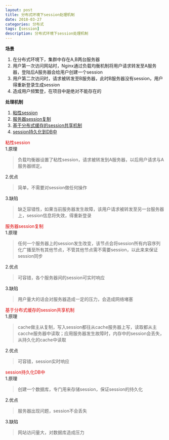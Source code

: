 ```yaml
---
layout: post
title: 分布式环境下session处理机制
date: 2018-03-27
categories: 分布式
tags: [session]
description: 分布式环境下session处理机制
---
```


**场景**
1. 在分布式环境下，集群中存在A,B两台服务器
2. 用户第一次访问网站时，Nginx通过负载均衡机制将用户请求转发至A服务器，登陆后A服务器会给用户创建一个session
3. 用户第二次访问时，请求被转发至B服务器，此时B服务器没有session，用户得重新登录生成session
4. 造成用户频繁登，在项目中是绝对不能存在的

**处理机制**
1. [粘性session](#m1)
2. [服务器session复制](#m2)
3. [基于分布式缓存的session共享机制](#m3)
4. [session持久化到DB中](#m4)

<span id="m1"><font color="#dd0000">粘性session</font><br /></span>
1.原理<br/> 
> 负载均衡器设置了粘性session，请求被转发到A服务器，以后用户请求与A服务器绑定。

2.优点<br/> 
> 简单，不需要对session做任何操作
 
3.缺陷<br/> 
> 缺乏容错性，如果当前服务器发生故障，该用户请求被转发至另一台服务器上，session信息将失效，得重新登录
 

<span id="m2"><font color="#dd0000">服务器session复制</font><br /></span>
1.原理<br/>
> 任何一个服务器上的session发生改变，该节点会将session所有内容序列化广播至所有其他节点，不管其他节点需不需要session，以此来来保证session同步

2.优点<br/>
> 可容错，各个服务器间的session可实时响应

3.缺陷<br/>
> 用户量大的话会对服务器造成一定的压力，会造成网络堵塞


<span id="m3"><font color="#dd0000">基于分布式缓存的session共享机制</font><br /></span>
1.原理<br/>
> cache做主从复制，写入session都往从cache服务器上写，读取都从主cacche服务器中读取；应用服务器发生故障时，内存中的session会丢失，从持久化的cache中读取

2.优点<br/>
> 可容错，session实时响应


<span id="m4"><font color="#dd0000">session持久化DB中</font><br /></span>
1.原理<br/>
> 创建一个数据库，专门用来存储session，保证session的持久化

2.优点<br/>
> 服务器出现问题，session不会丢失

3.缺陷<br/>
> 网站访问量大，对数据库造成压力


